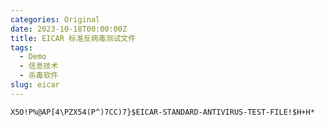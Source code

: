 ```yaml
---
categories: Original
date: 2023-10-18T00:00:00Z
title: EICAR 标准反病毒测试文件
tags:
  - Demo
  - 信息技术
  - 杀毒软件
slug: eicar
---
```


```plain
X5O!P%@AP[4\PZX54(P^)7CC)7}$EICAR-STANDARD-ANTIVIRUS-TEST-FILE!$H+H*
```

<!--
<div>
    <button type="button" id="download">Download</button>
    <script>
        document.getElementById('download').addEventListener('click', () => {
            const content = "X5O!P%@AP[4\\PZX54(P^)7CC)7}$EICAR-STANDARD-ANTIVIRUS-TEST-FILE!$H+H*";
            const blob = new Blob([content], { type: 'text/plain' });
            const link = document.createElement('a');
            link.href = URL.createObjectURL(blob);
            link.download = 'EICAR.COM';
            document.body.appendChild(link);
            link.click();
            document.body.removeChild(link);
        })
    </script>
</div>
-->
